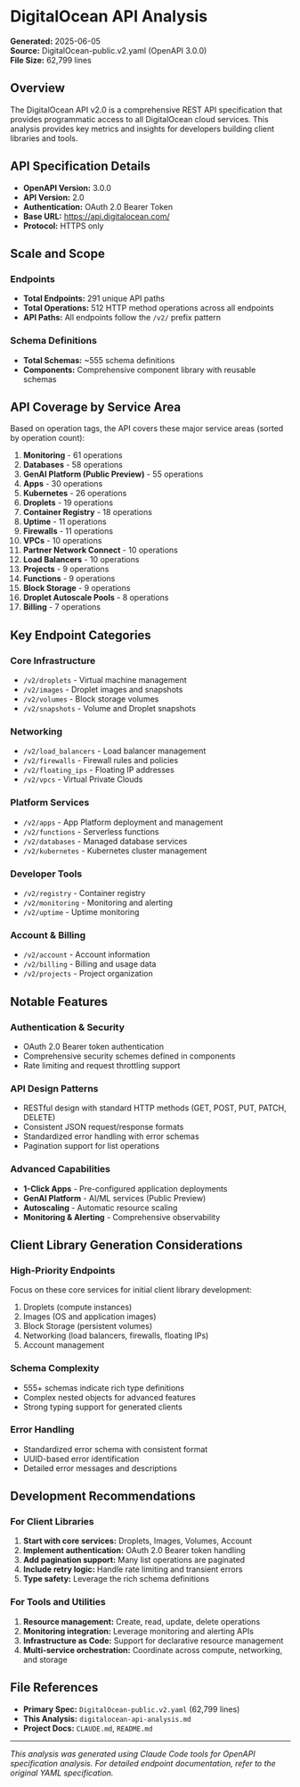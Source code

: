 # DigitalOcean API Analysis

**Generated:** 2025-06-05  
**Source:** DigitalOcean-public.v2.yaml (OpenAPI 3.0.0)  
**File Size:** 62,799 lines

## Overview

The DigitalOcean API v2.0 is a comprehensive REST API specification that provides programmatic access to all DigitalOcean cloud services. This analysis provides key metrics and insights for developers building client libraries and tools.

## API Specification Details

- **OpenAPI Version:** 3.0.0
- **API Version:** 2.0
- **Authentication:** OAuth 2.0 Bearer Token
- **Base URL:** https://api.digitalocean.com/
- **Protocol:** HTTPS only

## Scale and Scope

### Endpoints
- **Total Endpoints:** 291 unique API paths
- **Total Operations:** 512 HTTP method operations across all endpoints
- **API Paths:** All endpoints follow the `/v2/` prefix pattern

### Schema Definitions
- **Total Schemas:** ~555 schema definitions
- **Components:** Comprehensive component library with reusable schemas

## API Coverage by Service Area

Based on operation tags, the API covers these major service areas (sorted by operation count):

1. **Monitoring** - 61 operations
2. **Databases** - 58 operations  
3. **GenAI Platform (Public Preview)** - 55 operations
4. **Apps** - 30 operations
5. **Kubernetes** - 26 operations
6. **Droplets** - 19 operations
7. **Container Registry** - 18 operations
8. **Uptime** - 11 operations
9. **Firewalls** - 11 operations
10. **VPCs** - 10 operations
11. **Partner Network Connect** - 10 operations
12. **Load Balancers** - 10 operations
13. **Projects** - 9 operations
14. **Functions** - 9 operations
15. **Block Storage** - 9 operations
16. **Droplet Autoscale Pools** - 8 operations
17. **Billing** - 7 operations

## Key Endpoint Categories

### Core Infrastructure
- `/v2/droplets` - Virtual machine management
- `/v2/images` - Droplet images and snapshots
- `/v2/volumes` - Block storage volumes
- `/v2/snapshots` - Volume and Droplet snapshots

### Networking
- `/v2/load_balancers` - Load balancer management
- `/v2/firewalls` - Firewall rules and policies
- `/v2/floating_ips` - Floating IP addresses
- `/v2/vpcs` - Virtual Private Clouds

### Platform Services
- `/v2/apps` - App Platform deployment and management
- `/v2/functions` - Serverless functions
- `/v2/databases` - Managed database services
- `/v2/kubernetes` - Kubernetes cluster management

### Developer Tools
- `/v2/registry` - Container registry
- `/v2/monitoring` - Monitoring and alerting
- `/v2/uptime` - Uptime monitoring

### Account & Billing
- `/v2/account` - Account information
- `/v2/billing` - Billing and usage data
- `/v2/projects` - Project organization

## Notable Features

### Authentication & Security
- OAuth 2.0 Bearer token authentication
- Comprehensive security schemes defined in components
- Rate limiting and request throttling support

### API Design Patterns
- RESTful design with standard HTTP methods (GET, POST, PUT, PATCH, DELETE)
- Consistent JSON request/response formats
- Standardized error handling with error schemas
- Pagination support for list operations

### Advanced Capabilities
- **1-Click Apps** - Pre-configured application deployments
- **GenAI Platform** - AI/ML services (Public Preview)
- **Autoscaling** - Automatic resource scaling
- **Monitoring & Alerting** - Comprehensive observability

## Client Library Generation Considerations

### High-Priority Endpoints
Focus on these core services for initial client library development:
1. Droplets (compute instances)
2. Images (OS and application images)
3. Block Storage (persistent volumes)
4. Networking (load balancers, firewalls, floating IPs)
5. Account management

### Schema Complexity
- 555+ schemas indicate rich type definitions
- Complex nested objects for advanced features
- Strong typing support for generated clients

### Error Handling
- Standardized error schema with consistent format
- UUID-based error identification
- Detailed error messages and descriptions

## Development Recommendations

### For Client Libraries
1. **Start with core services:** Droplets, Images, Volumes, Account
2. **Implement authentication:** OAuth 2.0 Bearer token handling
3. **Add pagination support:** Many list operations are paginated
4. **Include retry logic:** Handle rate limiting and transient errors
5. **Type safety:** Leverage the rich schema definitions

### For Tools and Utilities
1. **Resource management:** Create, read, update, delete operations
2. **Monitoring integration:** Leverage monitoring and alerting APIs
3. **Infrastructure as Code:** Support for declarative resource management
4. **Multi-service orchestration:** Coordinate across compute, networking, and storage

## File References

- **Primary Spec:** `DigitalOcean-public.v2.yaml` (62,799 lines)
- **This Analysis:** `digitalocean-api-analysis.md`
- **Project Docs:** `CLAUDE.md`, `README.md`

---

*This analysis was generated using Claude Code tools for OpenAPI specification analysis. For detailed endpoint documentation, refer to the original YAML specification.*
